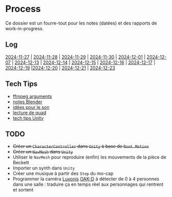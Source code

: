 # Process
Ce dossier est un fourre-tout pour les notes (datées) et des rapports de work-in-progress.

## Log
[2024-11-27](./2024-11-27.md) | [2024-11-28](./2024-11-28.md) | [2024-11-29](./2024-11-29.md) | [2024-11-30](./2024-11-30.md) | [2024-12-01](./2024-12-01.md) | [2024-12-07](./2024-12-07.md) | [2024-12-13](./2024-12-13.md) | [2024-12-14](./2024-12-14.md) | [2024-12-15](./2024-12-15.md) | [2024-12-16](./2024-12-16.md) | [2024-12-17](./2024-12-17.md) | [2024-12-19](./2024-12-19.md) |[2024-12-20](./2024-12-20.md) | [2024-12-21](./2024-12-21.md) | [2024-12-23](./2024-12-23.md)

## Tech Tips
- [ffmpeg arguments](./gifs.md)
- [notes Blender](./notes.md)
- [idées pour le son](./percussions.md)
- [lecture de quad](./quad.md)
- [tech tips Unity](./unity.md)

## TODO
- ~~Créer un `CharacterController` dans `Unity` à base de `Root Motion`~~
- ~~Créer un `NavMesh` dans `Unity`~~
- Utiliser le `NavMesh` pour reproduire (enfin) les mouvements de la pièce de Beckett
- Importer un synth dans `Unity`
- Créer une musique à partir des `Step` du mo-cap
- Programmer la caméra [Luxonis](https://www.luxonis.com) [OAK-D](https://shop.luxonis.com/products/oak-d) à détecter de 0 à 4 personnes dans une salle : traduire ça en temps réel aux personnages qui rentrent et sortent